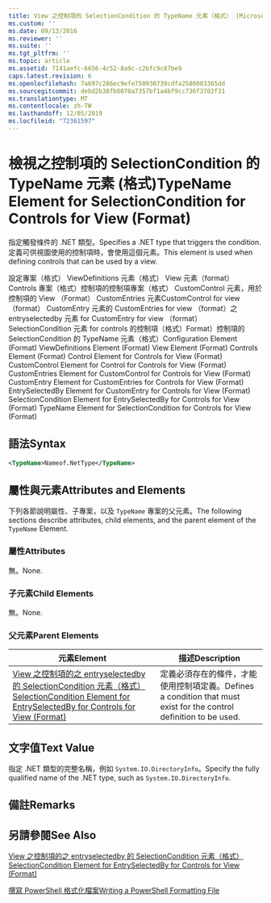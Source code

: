 ```yaml
---
title: View 之控制項的 SelectionCondition 的 TypeName 元素（格式） |Microsoft Docs
ms.custom: ''
ms.date: 09/13/2016
ms.reviewer: ''
ms.suite: ''
ms.tgt_pltfrm: ''
ms.topic: article
ms.assetid: 7141aefc-6656-4c52-8a9c-c2bfc9c87be9
caps.latest.revision: 6
ms.openlocfilehash: 7a697c286ec9efe750930739cdfa2580003365dd
ms.sourcegitcommit: debd2b38fb8070a7357bf1a4bf9cc736f3702f31
ms.translationtype: MT
ms.contentlocale: zh-TW
ms.lasthandoff: 12/05/2019
ms.locfileid: "72361597"
---
```

# <a name="typename-element-for-selectioncondition-for-controls-for-view-format"></a><span data-ttu-id="bd747-102">檢視之控制項的 SelectionCondition 的 TypeName 元素 (格式)</span><span class="sxs-lookup"><span data-stu-id="bd747-102">TypeName Element for SelectionCondition for Controls for View (Format)</span></span>

<span data-ttu-id="bd747-103">指定觸發條件的 .NET 類型。</span><span class="sxs-lookup"><span data-stu-id="bd747-103">Specifies a .NET type that triggers the condition.</span></span> <span data-ttu-id="bd747-104">定義可供視圖使用的控制項時，會使用這個元素。</span><span class="sxs-lookup"><span data-stu-id="bd747-104">This element is used when defining controls that can be used by a view.</span></span>

<span data-ttu-id="bd747-105">設定專案（格式） ViewDefinitions 元素（格式） View 元素（format） Controls 專案（格式）控制項的控制項專案（格式） CustomControl 元素，用於控制項的 View （Format） CustomEntries 元素CustomControl for view （format） CustomEntry 元素的 CustomEntries for view （format）之 entryselectedby 元素 for CustomEntry for view （format） SelectionCondition 元素 for controls 的控制項（格式）Format）控制項的 SelectionCondition 的 TypeName 元素（格式）</span><span class="sxs-lookup"><span data-stu-id="bd747-105">Configuration Element (Format) ViewDefinitions Element (Format) View Element (Format) Controls Element (Format) Control Element for Controls for View (Format) CustomControl Element for Control for Controls for View (Format) CustomEntries Element for CustomControl for Controls for View (Format) CustomEntry Element for CustomEntries for Controls for View (Format) EntrySelectedBy Element for CustomEntry for Controls for View (Format) SelectionCondition Element for EntrySelectedBy for Controls for View (Format) TypeName Element for SelectionCondition for Controls for View (Format)</span></span>

## <a name="syntax"></a><span data-ttu-id="bd747-106">語法</span><span class="sxs-lookup"><span data-stu-id="bd747-106">Syntax</span></span>

```xml
<TypeName>Nameof.NetType</TypeName>

```

## <a name="attributes-and-elements"></a><span data-ttu-id="bd747-107">屬性與元素</span><span class="sxs-lookup"><span data-stu-id="bd747-107">Attributes and Elements</span></span>

<span data-ttu-id="bd747-108">下列各節說明屬性、子專案，以及 `TypeName` 專案的父元素。</span><span class="sxs-lookup"><span data-stu-id="bd747-108">The following sections describe attributes, child elements, and the parent element of the `TypeName` Element.</span></span>

### <a name="attributes"></a><span data-ttu-id="bd747-109">屬性</span><span class="sxs-lookup"><span data-stu-id="bd747-109">Attributes</span></span>

<span data-ttu-id="bd747-110">無。</span><span class="sxs-lookup"><span data-stu-id="bd747-110">None.</span></span>

### <a name="child-elements"></a><span data-ttu-id="bd747-111">子元素</span><span class="sxs-lookup"><span data-stu-id="bd747-111">Child Elements</span></span>

<span data-ttu-id="bd747-112">無。</span><span class="sxs-lookup"><span data-stu-id="bd747-112">None.</span></span>

### <a name="parent-elements"></a><span data-ttu-id="bd747-113">父元素</span><span class="sxs-lookup"><span data-stu-id="bd747-113">Parent Elements</span></span>

|<span data-ttu-id="bd747-114">元素</span><span class="sxs-lookup"><span data-stu-id="bd747-114">Element</span></span>|<span data-ttu-id="bd747-115">描述</span><span class="sxs-lookup"><span data-stu-id="bd747-115">Description</span></span>|
|-------------|-----------------|
|[<span data-ttu-id="bd747-116">View 之控制項的之 entryselectedby 的 SelectionCondition 元素（格式）</span><span class="sxs-lookup"><span data-stu-id="bd747-116">SelectionCondition Element for EntrySelectedBy for Controls for View (Format)</span></span>](./selectioncondition-element-for-entryselectedby-for-controls-for-view-format.md)|<span data-ttu-id="bd747-117">定義必須存在的條件，才能使用控制項定義。</span><span class="sxs-lookup"><span data-stu-id="bd747-117">Defines a condition that must exist for the control definition to be used.</span></span>|

## <a name="text-value"></a><span data-ttu-id="bd747-118">文字值</span><span class="sxs-lookup"><span data-stu-id="bd747-118">Text Value</span></span>

<span data-ttu-id="bd747-119">指定 .NET 類型的完整名稱，例如 `System.IO.DirectoryInfo`。</span><span class="sxs-lookup"><span data-stu-id="bd747-119">Specify the fully qualified name of the .NET type, such as `System.IO.DirectoryInfo`.</span></span>

## <a name="remarks"></a><span data-ttu-id="bd747-120">備註</span><span class="sxs-lookup"><span data-stu-id="bd747-120">Remarks</span></span>

## <a name="see-also"></a><span data-ttu-id="bd747-121">另請參閱</span><span class="sxs-lookup"><span data-stu-id="bd747-121">See Also</span></span>

[<span data-ttu-id="bd747-122">View 之控制項的之 entryselectedby 的 SelectionCondition 元素（格式）</span><span class="sxs-lookup"><span data-stu-id="bd747-122">SelectionCondition Element for EntrySelectedBy for Controls for View (Format)</span></span>](./selectioncondition-element-for-entryselectedby-for-controls-for-view-format.md)

[<span data-ttu-id="bd747-123">撰寫 PowerShell 格式化檔案</span><span class="sxs-lookup"><span data-stu-id="bd747-123">Writing a PowerShell Formatting File</span></span>](./writing-a-powershell-formatting-file.md)
